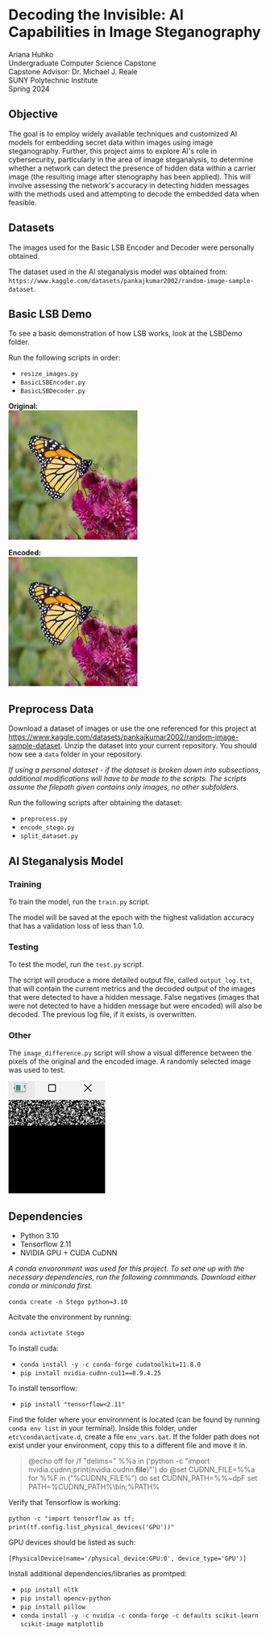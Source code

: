 # Decoding the Invisible: AI Capabilities in Image Steganography
Ariana Huhko  
Undergraduate Computer Science Capstone  
Capstone Advisor: Dr. Michael J. Reale  
SUNY Polytechnic Institute  
Spring 2024

## Objective
The goal is to employ widely available techniques and customized AI models for embedding secret data within images using image steganography. Further, this project aims to explore AI's role in cybersecurity, particularly in the area of image steganalysis, to determine whether a network can detect the presence of hidden data within a carrier image (the resulting image after stenography has been applied). This will involve assessing the network's accuracy in detecting hidden messages with the methods used and attempting to decode the embedded data when feasible.

## Datasets
The images used for the Basic LSB Encoder and Decoder were personally obtained.

The dataset used in the AI steganalysis model was obtained from: `https://www.kaggle.com/datasets/pankajkumar2002/random-image-sample-dataset`.

## Basic LSB Demo
To see a basic demonstration of how LSB works, look at the LSBDemo folder.

Run the following scripts in order:
- `resize_images.py`
- `BasicLSBEncoder.py`
- `BasicLSBDecoder.py`

**Original:**  
![alt text](example/2.JPG)  

**Encoded:**  
![alt text](example/2.png)

## Preprocess Data
Download a dataset of images or use the one referenced for this project at https://www.kaggle.com/datasets/pankajkumar2002/random-image-sample-dataset. Unzip the dataset into your current repository. You should now see a `data` folder in your repository.

*If using a personal dataset - if the dataset is broken down into subsections, additional modifications will have to be made to the scripts. The scripts assume the filepath given contains only images, no other subfolders.* 

Run the following scripts after obtaining the dataset:
- `preprocess.py`
- `encode_stego.py` 
- `split_dataset.py`

## AI Steganalysis Model
### Training
To train the model, run the `train.py` script. 

The model will be saved at the epoch with the highest validation accuracy that has a validation loss of less than 1.0.

### Testing
To test the model, run the `test.py` script. 

The script will produce a more detailed output file, called `output_log.txt`, that will contain the current metrics and the decoded output of the images that were detected to have a hidden message. False negatives (images that were not detected to have a hidden message but were encoded) will also be decoded. The previous log file, if it exists, is overwritten.

### Other
The `image_difference.py` script will show a visual difference between the pixels of the original and the encoded image. A randomly selected image was used to test.

![alt text](example/binary_difference.png)

## Dependencies
- Python 3.10
- Tensorflow 2.11
- NVIDIA GPU + CUDA CuDNN

*A conda envoronment was used for this project. To set one up with the necessary dependencies, run the following commmands. Download either conda or miniconda first.*

`conda create -n Stego python=3.10`

Acitvate the environment by running:

`conda activtate Stego`

To install cuda:  
- `conda install -y -c conda-forge cudatoolkit=11.8.0`
- `pip install nvidia-cudnn-cu11==8.9.4.25`  

To install tensorflow:  
- `pip install "tensorflow<2.11"`

Find the folder where your environment is located (can be found by running `conda env list` in your terminal). Inside this folder, under `etc\conda\activate.d`, create a file `env_vars.bat`. If the folder path does not exist under your environment, copy this to a different file and move it in.

>@echo off
for /f "delims=" %%a in ('python -c "import nvidia.cudnn;print(nvidia.cudnn.__file__)"') do @set CUDNN_FILE=%%a
for %%F in ("%CUDNN_FILE%") do set CUDNN_PATH=%%~dpF
set PATH=%CUDNN_PATH%\bin;%PATH%

Verify that Tensorflow is working:

`python -c "import tensorflow as tf; print(tf.config.list_physical_devices('GPU'))"`

GPU devices should be listed as such:

`[PhysicalDevice(name='/physical_device:GPU:0', device_type='GPU')]`

Install additional dependencies/libraries as promtped:

- `pip install nltk`
- `pip install opencv-python`
- `pip install pillow`
- `conda install -y -c nvidia -c conda-forge -c defaults scikit-learn scikit-image matplotlib`